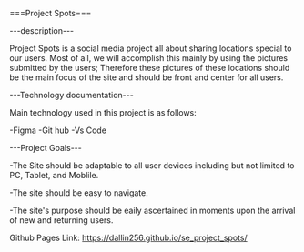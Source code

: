 ===Project Spots===


---description---

Project Spots is a social media project all about sharing locations special to our users. Most of all, we will accomplish this mainly by using the pictures submitted by the users; Therefore these pictures of these locations should be the main focus of the site and should be front and center for all users.

---Technology documentation---

Main technology used in this project is as follows:

-Figma
-Git hub
-Vs Code

---Project Goals---

-The Site should be adaptable to all user devices including but not limited to PC, Tablet, and Moblile.

-The site should be easy to navigate.

-The site's purpose should be eaily ascertained in moments upon the arrival of new and returning users.

Github Pages Link: https://dallin256.github.io/se_project_spots/

